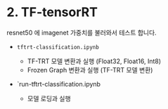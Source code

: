 # 2. TF-tensorRT

resnet50 에 imagenet 가중치를 불러와서 테스트 합니다.

- `tftrt-classification.ipynb`
    - TF-TRT 모델 변환과 실행 (Float32, Float16, Int8)
    - Frozen Graph 변환과 실행 (TF-TRT 모델 변환)
    
- `run-tftrt-classification.ipynb
    - 모델 로딩과 실행